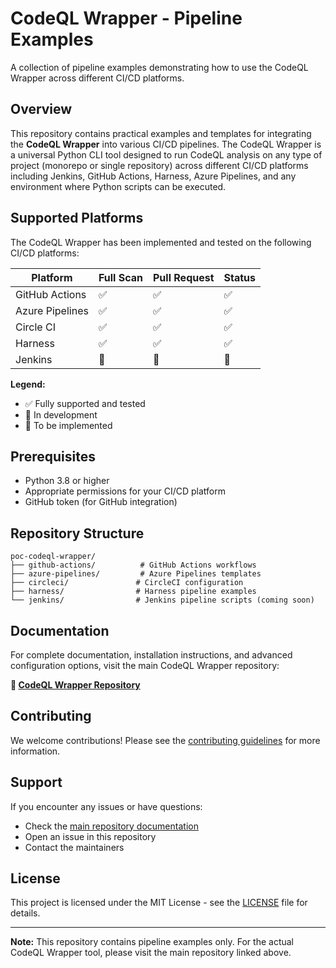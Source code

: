 # CodeQL Wrapper - Pipeline Examples

A collection of pipeline examples demonstrating how to use the CodeQL Wrapper across different CI/CD platforms.

## Overview

This repository contains practical examples and templates for integrating the **CodeQL Wrapper** into various CI/CD pipelines. The CodeQL Wrapper is a universal Python CLI tool designed to run CodeQL analysis on any type of project (monorepo or single repository) across different CI/CD platforms including Jenkins, GitHub Actions, Harness, Azure Pipelines, and any environment where Python scripts can be executed.

## Supported Platforms

The CodeQL Wrapper has been implemented and tested on the following CI/CD platforms:

| Platform | Full Scan | Pull Request | Status |
|----------|-----------|--------------|--------|
| GitHub Actions | ✅ | ✅ | ✅ |
| Azure Pipelines | ✅ | ✅ | ✅ |
| Circle CI | ✅ | ✅ | ✅ |
| Harness | ✅ | ✅ | ✅ |
| Jenkins | 🔄 | 🔄 | 🚧 |

**Legend:**

* ✅ Fully supported and tested
* 🔄 In development
* 🚧 To be implemented

## Prerequisites

* Python 3.8 or higher
* Appropriate permissions for your CI/CD platform
* GitHub token (for GitHub integration)

## Repository Structure

```
poc-codeql-wrapper/
├── github-actions/          # GitHub Actions workflows
├── azure-pipelines/         # Azure Pipelines templates
├── circleci/               # CircleCI configuration
├── harness/                # Harness pipeline examples
└── jenkins/                # Jenkins pipeline scripts (coming soon)
```

## Documentation

For complete documentation, installation instructions, and advanced configuration options, visit the main CodeQL Wrapper repository:

**🔗 [CodeQL Wrapper Repository](https://github.com/ModusCreate-Perdigao-GHAS-Playground/codeql-wrapper)**

## Contributing

We welcome contributions! Please see the [contributing guidelines](CONTRIBUTING.md) for more information.

## Support

If you encounter any issues or have questions:

* Check the [main repository documentation](https://github.com/ModusCreate-Perdigao-GHAS-Playground/codeql-wrapper)
* Open an issue in this repository
* Contact the maintainers

## License

This project is licensed under the MIT License - see the [LICENSE](LICENSE) file for details.

***

**Note:** This repository contains pipeline examples only. For the actual CodeQL Wrapper tool, please visit the main repository linked above.
